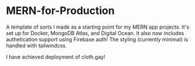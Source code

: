 # MERN-for-Production

A template of sorts I made as a starting point for my MERN app projects. It's set up for Docker, MongoDB Atlas, and Digital Ocean. It also now includes authetication support using Firebase auth! The styling (currently minimal) is handled with tailwindcss.

I have achieved deployment of cloth.gay!
